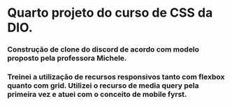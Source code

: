 # Quarto projeto do curso de CSS da DIO.

### Construção de clone do discord de acordo com modelo proposto pela professora Michele.

### Treinei a utilização de recursos responsivos tanto com flexbox quanto com grid. Utilizei o recurso de media query pela primeira vez e atuei com o conceito de mobile fyrst.